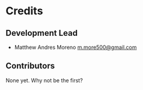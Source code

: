 # Credits

## Development Lead

* Matthew Andres Moreno <m.more500@gmail.com>

## Contributors

None yet. Why not be the first?
